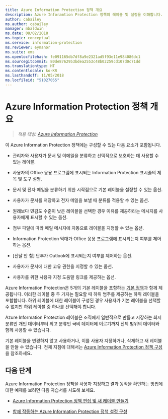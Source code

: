 ```yaml
---
title: Azure Information Protection 정책 개요
description: Azure Inforamtion Protection 정책의 레이블 및 설정을 이해합니다.
author: cabailey
ms.author: cabailey
manager: mbaldwin
ms.date: 08/02/2018
ms.topic: conceptual
ms.service: information-protection
ms.reviewer: eymanor
ms.suite: ems
ms.openlocfilehash: fe091165db7df8a9e2321ad5f93e11e984086dc1
ms.sourcegitcommit: 80de8762953bdea2553c48b02259cd107d0c71dd
ms.translationtype: HT
ms.contentlocale: ko-KR
ms.lasthandoff: 11/05/2018
ms.locfileid: "51027055"
---
```

# <a name="overview-of-the-azure-information-protection-policy"></a>Azure Information Protection 정책 개요

>*적용 대상: [Azure Information Protection](https://azure.microsoft.com/pricing/details/information-protection)*

이 Azure Information Protection 정책에는 구성할 수 있는 다음 요소가 포함됩니다.
    
- 관리자와 사용자가 문서 및 이메일을 분류하고 선택적으로 보호하는 데 사용할 수 있는 레이블.

- 사용자의 Office 응용 프로그램에 표시되는 Information Protection 표시줄의 제목 및 도구 설명.

- 문서 및 전자 메일을 분류하기 위한 시작점으로 기본 레이블을 설정할 수 있는 옵션.

- 사용자가 문서를 저장하고 전자 메일을 보낼 때 분류를 적용할 수 있는 옵션.

- 원래보다 민감도 수준이 낮은 레이블을 선택한 경우 이유를 제공하라는 메시지를 사용자에게 표시할 수 있는 옵션.

- 첨부 파일에 따라 메일 메시지에 자동으로 레이블을 지정할 수 있는 옵션.

- Information Protection 막대가 Office 응용 프로그램에 표시되는지 여부를 제어하는 옵션.

- [전달 안 함] 단추가 Outlook에 표시되는지 여부를 제어하는 옵션.

- 사용자가 문서에 대한 고유 권한을 지정할 수 있는 옵션.

- 사용자를 위한 사용자 지정 도움말 링크를 제공하는 옵션.

Azure Information Protection은 5개의 기본 레이블을 포함하는 [기본 정책](configure-policy-default.md)과 함께 제공됩니다. 이러한 레이블 중 두 가지는 필요할 때 하위 범주를 제공하는 하위 레이블을 포함합니다. 하위 레이블에 대한 레이블이 구성된 경우 사용자가 기본 레이블을 선택할 수 없지만 하위 레이블 중 하나를 선택해야 합니다.

Azure Information Protection 레이블은 조직에서 일반적으로 만들고 저장하는 최저 분류인 개인 데이터부터 최고 분류인 극비 데이터에 이르기까지 전체 범위의 데이터와 함께 사용할 수 있습니다. 

기본 레이블을 변경하지 않고 사용하거나, 이를 사용자 지정하거나, 삭제하고 새 레이블을 만들 수 있습니다. 전체 지침에 대해서는 [Azure Information Protection 정책 구성](configure-policy.md)을 참조하세요.


## <a name="next-steps"></a>다음 단계

Azure Information Protection 정책을 사용자 지정하고 결과 동작을 확인하는 방법에 대한 예제를 보려면 다음 자습서를 시도해 보세요.

- [Azure Information Protection 정책 편집 및 새 레이블 만들기](infoprotect-quick-start-tutorial.md)

- [함께 작동하는 Azure Information Protection 정책 설정 구성](infoprotect-settings-tutorial.md)
